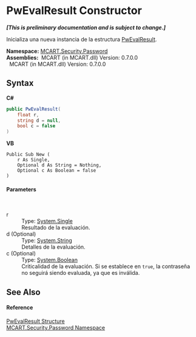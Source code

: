 # PwEvalResult Constructor 
 _**\[This is preliminary documentation and is subject to change.\]**_

Inicializa una nueva instancia de la estructura <a href="ce490786-90eb-803c-6d58-7125afd2adee">PwEvalResult</a>.

**Namespace:**&nbsp;<a href="dbbe708a-6e0a-d3f8-20a0-94d530d6d526">MCART.Security.Password</a><br />**Assemblies:**&nbsp;&nbsp;MCART (in MCART.dll) Version: 0.7.0.0<br />&nbsp;&nbsp;MCART (in MCART.dll) Version: 0.7.0.0<br />

## Syntax

**C#**<br />
``` C#
public PwEvalResult(
	float r,
	string d = null,
	bool c = false
)
```

**VB**<br />
``` VB
Public Sub New ( 
	r As Single,
	Optional d As String = Nothing,
	Optional c As Boolean = false
)
```


#### Parameters
&nbsp;<dl><dt>r</dt><dd>Type: <a href="http://msdn2.microsoft.com/es-es/library/3www918f" target="_blank">System.Single</a><br />Resultado de la evaluación.</dd><dt>d (Optional)</dt><dd>Type: <a href="http://msdn2.microsoft.com/es-es/library/s1wwdcbf" target="_blank">System.String</a><br />Detalles de la evaluación.</dd><dt>c (Optional)</dt><dd>Type: <a href="http://msdn2.microsoft.com/es-es/library/a28wyd50" target="_blank">System.Boolean</a><br />Criticalidad de la evaluación. Si se establece en `true`, la contraseña no seguirá siendo evaluada, ya que es inválida.</dd></dl>

## See Also


#### Reference
<a href="ce490786-90eb-803c-6d58-7125afd2adee">PwEvalResult Structure</a><br /><a href="dbbe708a-6e0a-d3f8-20a0-94d530d6d526">MCART.Security.Password Namespace</a><br />